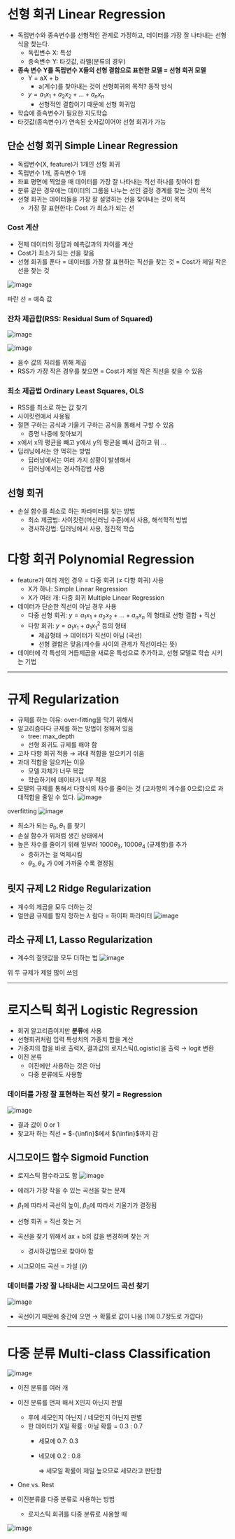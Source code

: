 # 선형 회귀 Linear Regression

- 독립변수와 종속변수를 선형적인 관계로 가정하고, 데이터를 가장 잘 나타내는 선형식을 찾는다.
    - 독립변수 X: 특성
    - 종속변수 Y: 타깃값, 라벨(분류의 경우)
- **종속 변수 Y를 독립변수 X들의 선형 결합으로 표현한 모델 = 선형 회귀 모델**
    - Y = aX + b
        - a(계수)를 찾아내는 것이 선형회귀의 목적? 동작 방식
    - $y = a_1x_1  + a_2x_2 + ... + a_nx_n$
        - 선형적인 결합이기 때문에 선형 회귀임
- 학습에 종속변수가 필요한 지도학습
- 타깃값(종속변수)가 연속된 숫자값이어야 선형 회귀가 가능

## 단순 선형 회귀 Simple Linear Regression

- 독립변수(X, feature)가 1개인 선형 회귀
- 독립변수 1개, 종속변수 1개
- 좌표 평면에 찍었을 때 데이터를 가장 잘 나타내는 직선 하나를 찾아야 함
- 분류 같은 경우에는 데이터의 그룹을 나누는 선인 결정 경계를 찾는 것이 목적
- 선형 회귀는 데이터들을 가장 잘 설명하는 선을 찾아내는 것이 목적
    - 가장 잘 표현한다: Cost 가 최소가 되는 선

### Cost 계산

- 전체 데이터의 정답과 예측값과의 차이를 계산
- Cost가 최소가 되는 선을 찾음
- 선형 회귀를 푼다 = 데이터를 가장 잘 표현하는 직선을 찾는 것 = Cost가 제일 작은 선을 찾는 것

![image](https://user-images.githubusercontent.com/55172514/209932023-219cc959-2ee8-4251-acca-d08c6b5e4535.png)


파란 선 = 예측 값

### 잔차 제곱합(RSS: Residual Sum of Squared)
![image](https://user-images.githubusercontent.com/55172514/209932086-40964ce6-7e25-4eb8-bfe1-05ce5575388b.png)

![image](https://user-images.githubusercontent.com/55172514/209932122-2987bb66-6edc-4584-84cd-2265452b3973.png)


- 음수 값의 처리를 위해 제곱
- RSS가 가장 작은 경우를 찾으면 = Cost가 제일 작은 직선을 찾을 수 있음

### 최소 제곱법 Ordinary Least Squares, OLS

- RSS를 최소로 하는 값 찾기
- 사이킷런에서 사용됨
- 절편 구하는 공식과 기울기 구하는 공식을 통해서 구할 수 있음
    - 증명 나중에 찾아보기
- x에서 x의 평균을 빼고 y에서 y의 평균을 빼서 곱하고 뭐 …
- 딥러닝에서는 안 먹히는 방법
    - 딥러닝에서는 여러 가지 상황이 발생해서
    - 딥러닝에서는 경사하강법 사용

## 선형 회귀

- 손실 함수를 최소로 하는 파라미터를 찾는 방법
    - 최소 제곱법: 사이킷런(머신러닝 수준)에서 사용, 해석학적 방법
    - 경사하강법: 딥러닝에서 사용, 점진적 학습

# 다항 회귀 Polynomial Regression

- feature가 여러 개인 경우 = 다중 회귀 (≠ 다항 회귀) 사용
    - X가 하나: Simple Linear Regression
    - X가 여러 개: 다중 회귀 Multiple Linear Regression
- 데이터가 단순한 직선이 아닐 경우 사용
    - 다중 선형 회귀: $y = a_1x_1  + a_2x_2 + ... + a_nx_n$ 의 형태로 선형 결합 + 직선
    - 다항 회귀: $y = a_1x_1 +  a_1{x_1}^2$ 등의 형태
        - 제곱형태  → 데이터가 직선이 아님 (곡선)
        - 선형 결합은 맞음(계수들 사이의 관계가 직선이라는 뜻)
- 데이터에 각 특성의 거듭제곱을 새로운 특성으로 추가하고, 선형 모델로 학습 시키는 기법

---

# 규제 Regularization

- 규제를 하는 이유: over-fitting을 막기 위해서
- 알고리즘마다 규제를 하는 방법이 정해져 있음
    - tree: max_depth
    - 선형 회귀도 규제를 해야 함
- 고차 다항 회귀 적용 → 과대 적합을 일으키기 쉬움
- 과대 적합을 일으키는 이유
    - 모델 자체가 너무 복잡
    - 학습하기에 데이터가 너무 적음
- 모델의 규제를 통해서 다항식의 차수를 줄이는 것 (고차항의 계수를 0으로)으로 과대적합을 줄일 수 있다.
![image](https://user-images.githubusercontent.com/55172514/209932174-9ef36ac8-0efd-4fdb-99d9-78c456f82144.png)


overfitting
![image](https://user-images.githubusercontent.com/55172514/209932219-0350a1b6-0d35-4374-b959-521719b5e0c7.png)

- 최소가 되는 ${\theta}_0, {\theta}_1$ 를 찾기
- 손실 함수가 위처럼 생긴 상태에서
- 높은 차수를 줄이기 위해 일부러 $1000 {\theta}_3$, $1000 {\theta}_4$ (규제항)를 추가
    - 증하가는 걸 억제시킴
    - ${\theta}_3, {\theta}_4$ 가 0에 가까울 수록 결정됨

## 릿지 규제 L2 Ridge Regularization

- 계수의 제곱을 모두 더하는 것
- 얼만큼 규제를 할지 정하는 ${\lambda}$ 람다 = 하이퍼 파라미터
![image](https://user-images.githubusercontent.com/55172514/209932327-090078aa-7989-4ece-95df-43f891b25c1e.png)

## 라소 규제 L1, Lasso Regularization

- 계수의 절댓값을 모두 더하는 법
![image](https://user-images.githubusercontent.com/55172514/209932376-3ffd01bb-b2fc-4948-b387-06d77bf10bd9.png)


위 두 규제가 제일 많이 쓰임

---

# 로지스틱 회귀 Logistic Regression

- 회귀 알고리즘이지만 **분류**에 사용
- 선형회귀처럼 입력 특성치의 가중치 합을 계산
- 가중치의 합을 바로 출력X, 결과값의 로지스틱(Logistic)을 출력 → logit 변환
- 이진 분류
    - 이진에만 사용하는 것은 아님
    - 다중 분류에도 사용함

### 데이터를 가장 잘 표현하는 직선 찾기 = Regression

![image](https://user-images.githubusercontent.com/55172514/209932402-8292f263-a62a-4593-ac4c-67bf2a10fa52.png)
- 결과 값이 0 or 1
- 찾고자 하는 직선 = $-{\infin}$에서 ${\infin}$까지 감

## 시그모이드 함수 Sigmoid Function

- 로지스틱 함수라고도 함
![image](https://user-images.githubusercontent.com/55172514/209932427-04a06182-d3fd-4737-97a9-44673c0cf39b.png)


- 에러가 가장 작을 수 있는 곡선을 찾는 문제
- ${\beta}_1$에 따라서 곡선의 높이, ${\beta}_0$에 따라서 기울기가 결정됨
- 선형 회귀 = 직선 찾는 거
- 곡선을 찾기 위해서 ax + b의 값을 변경하며 찾는 거
    - 경사하강법으로 찾아야 함
- 시그모이드 곡선 = 가설 ($\hat{y}$)

### 데이터를 가장 잘 나타내는 시그모이드 곡선 찾기

![image](https://user-images.githubusercontent.com/55172514/209932463-4160112e-5665-4197-8161-deeb2cdc062b.png)

- 곡선이기 때문에 중간에 오면 → 확률로 값이 나옴 (1에 0.7정도로 가깝다)

---

# 다중 분류 Multi-class Classification

![image](https://user-images.githubusercontent.com/55172514/209932491-c04e1856-c89a-4cd0-a4bd-188d4e775142.png)


- 이진 분류를 여러 개
- 이진 분류를 먼저 해서 X인지 아닌지 판별
    - 후에 세모인지 아닌지 / 네모인지 아닌지 판별
    - 한 데이터가 X일 확률 : 아닐 확률 =  0.3 : 0.7
        - 세모에 0.7: 0.3
        - 네모에 0.2 : 0.8
            
            ⇒ 세모일 확률이 제일 높으므로 세모라고 판단함
            
- One vs. Rest
- 이진분류를 다중 분류로 사용하는 방법
    - 로지스틱 회귀를 다중 분류로 사용할 때

![image](https://user-images.githubusercontent.com/55172514/209932529-fbb3f7d9-765a-4084-afee-bbf30896f6c5.png)
